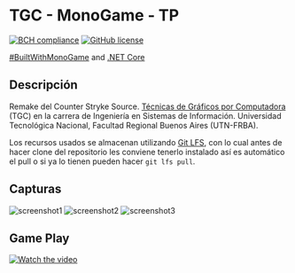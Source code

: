 # TGC - MonoGame - TP
[![BCH compliance](https://bettercodehub.com/edge/badge/tgc-utn/tgc-monogame-tp?branch=master)](https://bettercodehub.com/)
[![GitHub license](https://img.shields.io/github/license/tgc-utn/tgc-monogame-tp.svg)](https://github.com/tgc-utn/tgc-monogame-tp/blob/master/LICENSE)

[#BuiltWithMonoGame](http://www.monogame.net) and [.NET Core](https://dotnet.microsoft.com)

## Descripción
Remake del Counter Stryke Source.  [Técnicas de Gráficos por Computadora](http://tgc-utn.github.io/) (TGC) en la carrera de Ingeniería en Sistemas de Información. Universidad Tecnológica Nacional, Facultad Regional Buenos Aires (UTN-FRBA).

Los recursos usados se almacenan utilizando [Git LFS](https://git-lfs.github.com), con lo cual antes de hacer clone del repositorio les conviene tenerlo instalado así es automático el pull o si ya lo tienen pueden hacer ```git lfs pull```.


## Capturas

![screenshot1](https://drive.google.com/file/d/132CyNjjO-vndKJcSFuzVuopTMf2dC4If/view?usp=sharing)
![screenshot2](https://drive.google.com/file/d/1rVcFCGQ9A6rLgBvZ_sWOTLWzkfDKEsOM/view?usp=sharing)
![screenshot3](https://drive.google.com/file/d/1umF4uArDmcEbeiMmzLmvd4YNXyMgW22L/view?usp=sharing)

## Game Play
[![Watch the video](https://img.youtube.com/vi/pgEwUC0jvH4/0.jpg)](https://www.youtube.com/playlist?list=PLRM4L32DjvnazuMl8wZlbpEYL5Qh63ulG)
